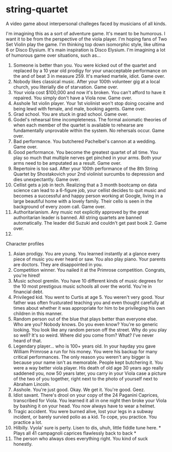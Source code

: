 # string-quartet
A video game about interpersonal challeges faced by musicians of all kinds. 

I'm imagining this as a sort of adventure game. It's meant to be humorous. I want it to be from the perspective of the viola player. I'm hoping fans of Two Set Violin play the game.
I'm thinking top down isomorphic style, like ultima 6 or Disco Elysium. It's main inspiration is Disco Elysium. I'm imagining a lot of humorous game over situations, such as...

1. Someone is better than you. You were kicked out of the quartet and replaced by a 10 year old prodigy for your unacceptable performance on the and of beat 3 in measure 259. It's marked martele, idiot. Game over.
2. Nobody likes classical music. After your 100th volunteer gig at a local church, you literially die of starvation. Game over.
3. Your viola cost $100,000 and now it's broken. You can't afford to have it repaired. You simply don't have a Viola now. Game over.
4. Asshole 1st violin player. Your 1st violinist won't stop doing cocaine and being lewd with female, and male, booking agents. Game over.
5. Grad school. You are stuck in grad school. Game over.
6. Godel's rehearsal time incompleteness. The formal axiomatic theories of when each member of the quartet is available to rehearse are fundamentally unprovable within the system. No rehersals occur. Game over.
7. Bad performance. You butchered Pachelbel's cannon at a wedding. Game over.
8. Good performance. You become the greatest quartet of all time. You play so much that multiple nerves get pinched in your arms. Both your arms need to be amputated as a result. Game over.
9. Repertoire is too sad. After your 100th performance of the 8th String Quartet by Shostakovich your 2nd violinist surcumbs to depression and dies unexpectantly. Game over.
10. Cellist gets a job in tech. Realizing that a 3 month bootcamp on data science can lead to a 6-figure job, your cellist decides to quit music and becomes a successful and happy person working at Google, living in a large beautiful home with a lovely family. Their cello is seen in the background of every zoom call. Game over.
11. Authoritarianism. Any music not explicitly approved by the great authoritarian leader is banned. All string quartets are banned automatically. The leader did Suzuki and couldn't get past book 2. Game over.
12. 

Character profiles
1. Asian prodigy. You are young. You learned instantly at a glance every piece of music you ever heard or saw. You also play piano. Your parents are doctors. They are disappointed in you.
2. Competition winner. You nailed it at the Primrose competition. Congrats, you're hired!
3. Music school gremlin. You have 10 different kinds of music degrees for the 10 most prestigous music schools all over the world. You're in financial debt.
4. Privileged kid. You went to Curtis at age 5. You weren't very good. Your father was often frusturated teaching you and even thought carefully at times about whether it was appropriate for him to be privileging his own children in this manner.
5. Random person out of the blue that plays better than everyone else. Who are you? Nobody knows. Do you even know? You're so generic looking. You look like any random person off the street. Why do you play so well? It's so weird. Where did you come from? What? I've never heard of that.
6. Legendary player... who is 100+ years old. In your hayday you gave William Primrose a run for his money. You were his backup for many critical performances. The only reason you weren't any bigger is because your name isn't as memorable. People kept butchering it. You were a way better viola player. His death of old age 30 years ago really saddened you, now 50 years later, you carry in your Viola case a picture of the two of you together, right next to the photo of yourself next to Abraham Lincoln.
7. Asshole. You're just good. Okay. We get it. You're good. Geez.
8. Idiot savant. There's drool on your copy of the 24 Paganini Caprices, transcribed for Viola. You learned it all in one night then broke your Viola by bashing it on your head. You now always have to wear a helmet.
9. Tragic accident. You were burned alive, lost your legs in a subway incident, or barely survied polio as a kid. To cope, you practice. You practice a lot.
10. Hilbilly. Vyola' sure is perty. Lisen to dis, uhuh, little fiddle tune here. * Plays all 41 campagnoli caprices flawlessly back to back *
11. The person who always does everything right. You kind of suck honestly.
